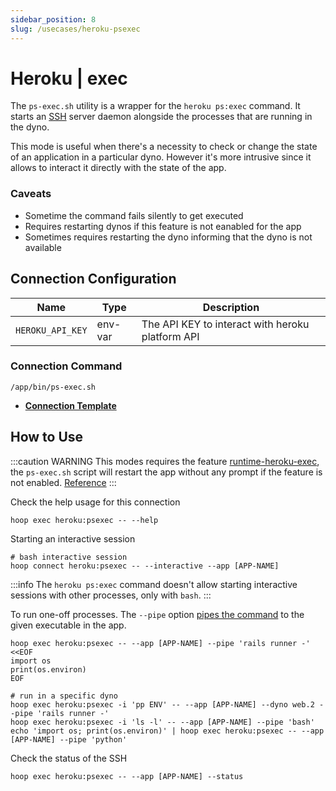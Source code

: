 ```yaml
---
sidebar_position: 8
slug: /usecases/heroku-psexec
---
```


# Heroku | exec

The `ps-exec.sh` utility is a wrapper for the `heroku ps:exec` command. It starts an [SSH](https://en.wikipedia.org/wiki/Secure_Shell) server daemon alongside the processes that are running in the dyno.

This mode is useful when there's a necessity to check or change the state of an application in a particular dyno. However it's more intrusive since it allows to interact it directly with the state of the app.

### Caveats

- Sometime the command fails silently to get executed 
- Requires restarting dynos if this feature is not eanabled for the app
- Sometimes requires restarting the dyno informing that the dyno is not available

## Connection Configuration

| Name                    | Type    | Description                                      |
|------------------------ | ------- | ------------------------------------------------ |
| `HEROKU_API_KEY`        | env-var | The API KEY to interact with heroku platform API |

### Connection Command

```shell
/app/bin/ps-exec.sh
```

- **[Connection Template](https://app.hoop.dev/connections/command-line/new?data=eyJuYW1lIjoiaGVyb2t1OnBzZXhlYyIsInR5cGUiOiJjb21tYW5kLWxpbmUiLCJzZWNyZXQiOnsiZW52dmFyOkhFUk9LVV9BUElfS0VZIjoiIn0sImNvbW1hbmQiOlsiL2FwcC9iaW4vcHMtZXhlYy5zaCJdfQ==)**

## How to Use

:::caution WARNING
This modes requires the feature [runtime-heroku-exec](https://devcenter.heroku.com/articles/exec), the `ps-exec.sh` script will restart the app without any prompt if the feature is not enabled. [Reference](https://github.com/hoophq/heroku-hoop-agent/blob/main/bin/ps-exec.sh)
:::

Check the help usage for this connection

```shell
hoop exec heroku:psexec -- --help
```

Starting an interactive session

```shell
# bash interactive session
hoop connect heroku:psexec -- --interactive --app [APP-NAME]
```

:::info
The `heroku ps:exec` command doesn't allow starting interactive sessions with other processes, only with `bash`.
:::

To run one-off processes. The `--pipe` option [pipes the command](https://en.wikipedia.org/wiki/Pipeline_(Unix)) to the given executable in the app.

```shell
hoop exec heroku:psexec -- --app [APP-NAME] --pipe 'rails runner -' <<EOF
import os
print(os.environ)
EOF
```

```shell
# run in a specific dyno
hoop exec heroku:psexec -i 'pp ENV' -- --app [APP-NAME] --dyno web.2 --pipe 'rails runner -'
hoop exec heroku:psexec -i 'ls -l' -- --app [APP-NAME] --pipe 'bash'
echo 'import os; print(os.environ)' | hoop exec heroku:psexec -- --app [APP-NAME] --pipe 'python'
```

Check the status of the SSH

```shell
hoop exec heroku:psexec -- --app [APP-NAME] --status
```